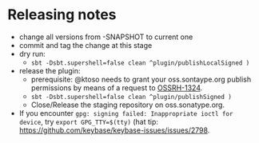 Releasing notes
===============

- change all versions from -SNAPSHOT to current one
- commit and tag the change at this stage
- dry run:
  - `sbt -Dsbt.supershell=false clean ^plugin/publishLocalSigned )`
- release the plugin:
  -  prerequisite: @ktoso needs to grant your oss.sontaype.org publish permissions by means of a request to [OSSRH-1324](https://issues.sonatype.org/browse/OSSRH-1324).
  - `sbt -Dsbt.supershell=false clean ^plugin/publishSigned )`
  - Close/Release the staging repository on oss.sonatype.org. 
- If you encounter `gpg: signing failed: Inappropriate ioctl for device`, 
  try `export GPG_TTY=$(tty)` (hat tip: https://github.com/keybase/keybase-issues/issues/2798.

